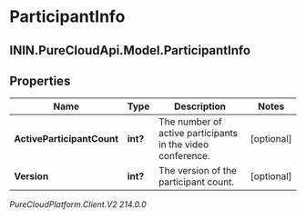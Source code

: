 # ParticipantInfo

## ININ.PureCloudApi.Model.ParticipantInfo

## Properties

|Name | Type | Description | Notes|
|------------ | ------------- | ------------- | -------------|
| **ActiveParticipantCount** | **int?** | The number of active participants in the video conference. | [optional] |
| **Version** | **int?** | The version of the participant count. | [optional] |



_PureCloudPlatform.Client.V2 214.0.0_
